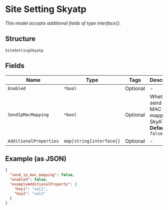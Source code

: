 
# Site Setting Skyatp

*This model accepts additional fields of type interface{}.*

## Structure

`SiteSettingSkyatp`

## Fields

| Name | Type | Tags | Description |
|  --- | --- | --- | --- |
| `Enabled` | `*bool` | Optional | - |
| `SendIpMacMapping` | `*bool` | Optional | Whether to send IP-MAC mapping to SkyATP<br>**Default**: `false` |
| `AdditionalProperties` | `map[string]interface{}` | Optional | - |

## Example (as JSON)

```json
{
  "send_ip_mac_mapping": false,
  "enabled": false,
  "exampleAdditionalProperty": {
    "key1": "val1",
    "key2": "val2"
  }
}
```

